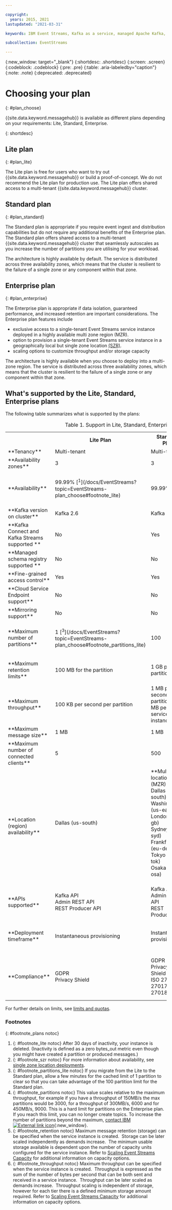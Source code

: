 ```yaml
---

copyright:
  years: 2015, 2021
lastupdated: "2021-03-31"

keywords: IBM Event Streams, Kafka as a service, managed Apache Kafka, plan. Enterprise, Standard, Lite

subcollection: EventStreams

---
```


{:new_window: target="_blank"}
{:shortdesc: .shortdesc}
{:screen: .screen}
{:codeblock: .codeblock}
{:pre: .pre}
{:table: .aria-labeledby="caption"}
{:note: .note}
{:deprecated: .deprecated}

# Choosing your plan 
{: #plan_choose}

{{site.data.keyword.messagehub}} is available as different plans depending on your requirements: Lite, Standard, Enterprise. 

<!--
For information about the Classic plan, see
[Classic plan](/docs/EventStreams?topic=EventStreams-plan_choose_classic#plan_choose_classic).
-->
{: shortdesc}

## Lite plan
{: #plan_lite}

The Lite plan is free for users who want to try out {{site.data.keyword.messagehub}} or build a proof-of-concept. We do not recommend the Lite plan for production use. The Lite plan offers shared access to a multi-tenant {{site.data.keyword.messagehub}} cluster.

## Standard plan
{: #plan_standard}

The Standard plan is appropriate if you require event ingest and distribution capabilities but do not require any additional benefits of the Enterprise plan. The Standard plan offers shared access to a multi-tenant {{site.data.keyword.messagehub}} cluster that seamlessly autoscales as you increase the number of partitions you are utilising for your workload. 

The architecture is highly available by default. The service is distributed across three availability zones, which means that the cluster is resilient to the failure of a single zone or any component within that zone.


## Enterprise plan 
{: #plan_enterprise}

The Enterprise plan is appropriate if data isolation, guaranteed performance, and increased retention are important considerations. The Enterprise plan features include
- exclusive access to a single-tenant Event Streams service instance deployed in a highly available multi zone region (MZR).
- option to provision a single-tenant Event Streams service instance in a geographically local but single zone location [(SZR)](/docs/EventStreams?topic=EventStreams-sla#sla_szr).
- scaling options to customize throughput and/or storage capacity

The architecture is highly available when you choose to deploy into a multi-zone region. The service is distributed across three availability zones, which means that the cluster is resilient to the failure of a single zone or any component within that zone.


## What's supported by the Lite, Standard, Enterprise plans

The following table summarizes what is supported by the plans:

<table>
    <caption>Table 1. Support in Lite, Standard, Enterprise, and Classic plans</caption>
      <tr>
	        <th></th>
		    <th>Lite Plan</th>
		    <th>Standard Plan</th>
	     	    <th>Enterprise Plan</th>
        </tr>
		<tr>
			<td>**Tenancy**</td>
			<td>Multi-tenant </td>
			<td>Multi-tenant </td>
			<td>Single tenant</td>			
		</tr>
        <tr>
			<td>**Availability zones**</td>
			<td>3</td>
			<td>3</td>
			<td>3<br/>(1 in single zone locations)
			</td>
		</tr>
        <tr>
			<td>**Availability**</td>
			<td>99.99% [<sup>1</sup>](/docs/EventStreams?topic=EventStreams-plan_choose#footnote_lite)</td>
			<td>99.99%</td>
			<td>99.99%<br/>(99.9% in single zone locations) [<sup>2</sup>](/docs/EventStreams?topic=EventStreams-plan_choose#footnote_plans)</td>
		</tr>
	  		<tr>
			<td>**Kafka version on cluster**</td>
			<td>Kafka 2.6</td>
			<td>Kafka 2.6</td>
			<td>Kafka 2.6</td>
		</tr>
		<tr>
			<td>**Kafka Connect and Kafka Streams supported **</td>
			<td>No</td>
			<td>Yes</td>
			<td>Yes</td>
		</tr>
		<tr>
			<td>**Managed schema registry supported **</td>
			<td>No</td>
			<td>No</td>
			<td>Yes</td>
		</tr>
		<tr>
			<td>**Fine-grained access control**</td>
			<td>Yes</td>
			<td>Yes</td>
			<td>Yes</td>
		</tr>
		<tr>
			<td>**Cloud Service Endpoint support**</td>
			<td>No</td>
			<td>No</td>
			<td>Yes</td>
		</tr>
		<tr>
			<td>**Mirroring support**</td>
			<td>No</td>
			<td>No</td>
			<td>Yes</td>
		</tr>
		<tr>
			<td>**Maximum number of partitions**</td>
			<td>1  [<sup>3</sup>](/docs/EventStreams?topic=EventStreams-plan_choose#footnote_partitions_lite)</td>
			<td>100</td>
			<td>3000-9000 scales with throughput [<sup>4</sup>](/docs/EventStreams?topic=EventStreams-plan_choose#footnote_partitions)</td>
		</tr>
		<tr>
			<td>**Maximum retention limits**</td>
			<td>100 MB for the partition</td>
			<td>1 GB per partition </td>
			<td>2 TB - 12 TB of scalable usable storage [<sup>5</sup>](/docs/EventStreams?topic=EventStreams-plan_choose#footnote_retention)</td>
		</tr>
		<tr>
			<td>**Maximum throughput**</td>
			<td>100 KB per second per partition</td>
			<td>1 MB per second per partition (20 MB per service instance) </td>
			<td>150 MB/s - 450 MB/s  of scalable throughput [<sup>6</sup>](/docs/EventStreams?topic=EventStreams-plan_choose#footnote_throughput)</td>
		</tr>
		<tr>
			<td>**Maximum message size**</td>
			<td>1 MB</td>
			<td>1 MB</td>
			<td>1 MB</td>
		</tr>
		<tr>
			<td>**Maximum number of connected clients**</td>
			<td>5</td>
			<td>500</td>
			<td>10 000</td>
		</tr>
		<tr>
			<td>**Location (region) availability**</td>
			<td>Dallas (us-south)</br>
			<br/>
			</td>
			<td>**Multizone location (MZR)**<br/>
			Dallas (us-south)</br>
			Washington (us-east)<br/>
			London (eu-gb)<br/>
			Sydney (au-syd)</br>
			Frankfurt (eu-de)<br/>
			Tokyo (jp-tok)<br/>
			Osaka (jp-osa)<br/>
			<br/>
			</td>
			<td>**Multizone location (MZR)**</br>
			Dallas (us-south)</br>
			Washington (us-east)<br/>
			London (eu-gb)<br/>
			Sydney (au-syd)</br>
			Frankfurt (eu-de)<br/>
			Tokyo (jp-tok)<br/>
			Osaka (jp-osa)<br/>
			<br/>
			**Single zone location (SZR)**</br>
			Seoul (seo01)<br/>
			Chennai (che01)<br/>
			<br/>
			</td>
		</tr>
		<tr>
     	    <td>**APIs supported**</td>
			<td>Kafka API</br>
			Admin REST API<br/>
			REST Producer API</br>
		    </td>
			<td>Kafka API<br/>
			Admin REST API</br>
			REST Producer API</br>
			</td>
			<td>Kafka API</br>
			Admin REST API<br/>
			REST Producer API</br>
			Schema Registry API</br>
		    </td>
		</tr>
		<tr>
			<td>**Deployment timeframe**</td>
			<td>Instantaneous provisioning</td>
			<td>Instantaneous provisioning</td>
			<td>Expect provisioning to take up to 3 hours. Because Enterprise has its own dedicated resources for each cluster, it requires more time for provisioning</td>
		</tr>
		<tr>
			<td>**Compliance**</td>
			<td>GDPR<br/>
Privacy Shield<br/></td>
			<td>GDPR<br/>
Privacy Shield<br/>
ISO 27001, 27017, 27018<br/></td>
			<td>GDPR<br/>
Privacy Shield<br/>
ISO 27001, 27017, 27018<br/>
SOC 1 Type 1<br/>
SOC 2 Type 1<br/>
HIPAA ready<br/>
PCI<br/>
</td>
		</tr>

</table>

For further details on limits, see [limits and quotas](docs/EventStreams?topic=EventStreams-kafka_quotas).

### Footnotes
{: #footnote_plans notoc}

1. {: #footnote_lite notoc} After 30 days of inactivity, your instance is deleted. (Inactivity is defined as a zero bytes_out metric even though you might have created a partition or produced messages.)
2. {: #footnote_szr notoc} For more information about availability, see [single zone location deployments](/docs/EventStreams?topic=EventStreams-sla#sla_szr).
3. {: #footnote_partitions_lite notoc} If you migrate from the Lite to the Standard plan, allow a few minutes for the cached limit of 1 partition to clear so that you can take advantage of the 100 partition limit for the Standard plan.
4. {: #footnote_partitions notoc} This value scales relative to the maximum throughput, for example if you have a throughput of 150MB/s the max partitions would be 3000, for a throughput of 300MB/s, 6000 and for 450MB/s, 9000. This is a hard limit for partitions on the Enterprise plan. If you reach this limit, you can no longer create topics. To increase the number of partitions beyond the maximum, [contact IBM ![External link icon](../../icons/launch-glyph.svg "External link icon")](/docs/get-support?topic=get-support-getting-customer-support#using-avatar){:new_window}.
5. {: #footnote_retention notoc} Maximum message retention (storage) can be specified when the service instance is created.  Storage can be later scaled independently as demands increase.  The minimum usable storage available is dependent upon the number of capacity units configured for the service instance. Refer to [Scaling Event Streams Capacity](/docs/EventStreams?topic=EventStreams-ES_scaling_capacity) for additional information on capacity options.
6. {: #footnote_throughput notoc} Maximum throughput can be specified when the service instance is created.  Throughput is expressed as the sum of the number of bytes per second that can be both sent and received in a service instance.  Throughput can be later scaled as demands increase.  Throughput scaling is independent of storage, however for each tier there is a defined minimum storage amount required. Refer to [Scaling Event Streams Capacity](/docs/EventStreams?topic=EventStreams-ES_scaling_capacity) for additional information on capacity options.<br/>


<!--
## {{site.data.keyword.Bluemix_notm}} Public environment
{: notoc}

{{site.data.keyword.Bluemix_notm}} Public provides an
economical public cloud service where you pay for what you use and share infrastructure with
others.

In {{site.data.keyword.Bluemix_notm}} Public, the cost of
{{site.data.keyword.messagehub}} is determined by two factors: the
number of partitions that you use and the number of messages that you send and receive. There is no
charge for message data while it is retained on the topics, but the data that each partition retains
is capped at 1 GB.

For more information, see [{{site.data.keyword.Bluemix_notm}} Public ![External link icon](../../icons/launch-glyph.svg "External link icon")](https://www.ibm.com/cloud/free/){:new_window}.
-->

